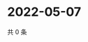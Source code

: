 # 2022-05-07

共 0 条

<!-- BEGIN WEIBO -->
<!-- 最后更新时间 Sat May 07 2022 01:20:45 GMT+0800 (China Standard Time) -->

<!-- END WEIBO -->
